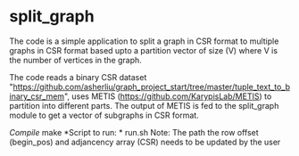# split_graph

The code is a simple application to split a graph in CSR format to multiple graphs in CSR format based upto a partition vector of size (V) where V is the number of vertices in the graph.

The code reads a binary CSR dataset "https://github.com/asherliu/graph_project_start/tree/master/tuple_text_to_binary_csr_mem", uses METIS (https://github.com/KarypisLab/METIS) to partition into different parts.
The output of METIS is fed to the split_graph module to get a vector of subgraphs in CSR format.


*Compile* make
*Script to run: * run.sh 
Note: The path the row offset (begin_pos) and adjancency array (CSR) needs to be updated by the user
